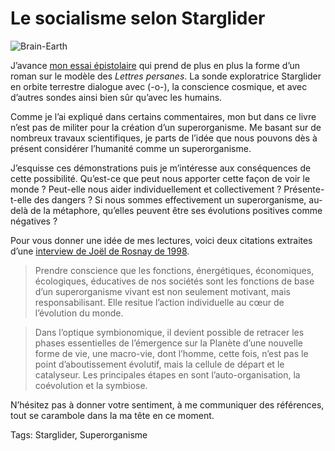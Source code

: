 # Le socialisme selon Starglider

![Brain-Earth](http://blog.tcrouzet.comhttps://tcrouzet.com/images_tc/2009/07/Brain-Earth1-450x274.GIF)

J’avance [mon essai épistolaire](http://blog.tcrouzet.com/2009/06/13/du-premier-ordinateur-a-starglider/) qui prend de plus en plus la forme d’un roman sur le modèle des *Lettres persanes*. La sonde exploratrice Starglider en orbite terrestre dialogue avec (-o-), la conscience cosmique, et avec d’autres sondes ainsi bien sûr qu’avec les humains.

Comme je l’ai expliqué dans certains commentaires, mon but dans ce livre n’est pas de militer pour la création d’un superorganisme. Me basant sur de nombreux travaux scientifiques, je parts de l’idée que nous pouvons dès à présent considérer l’humanité comme un superorganisme.

J’esquisse ces démonstrations puis je m’intéresse aux conséquences de cette possibilité. Qu’est-ce que peut nous apporter cette façon de voir le monde ? Peut-elle nous aider individuellement et collectivement ? Présente-t-elle des dangers ? Si nous sommes effectivement un superorganisme, au-delà de la métaphore, qu’elles peuvent être ses évolutions positives comme négatives ?

Pour vous donner une idée de mes lectures, voici deux citations extraites d’une [interview de Joël de Rosnay de 1998](http://www.cite-sciences.fr/derosnay/articles/CasalJR.html).

> Prendre conscience que les fonctions, énergétiques, économiques, écologiques, éducatives de nos sociétés sont les fonctions de base d’un superorganisme vivant est non seulement motivant, mais responsabilisant. Elle resitue l’action individuelle au cœur de l’évolution du monde.

> Dans l’optique symbionomique, il devient possible de retracer les phases essentielles de l’émergence sur la Planète d’une nouvelle forme de vie, une macro-vie, dont l’homme, cette fois, n’est pas le point d’aboutissement évolutif, mais la cellule de départ et le catalyseur. Les principales étapes en sont l’auto-organisation, la coévolution et la symbiose.

N’hésitez pas à donner votre sentiment, à me communiquer des références, tout se carambole dans la ma tête en ce moment.

Tags: Starglider, Superorganisme